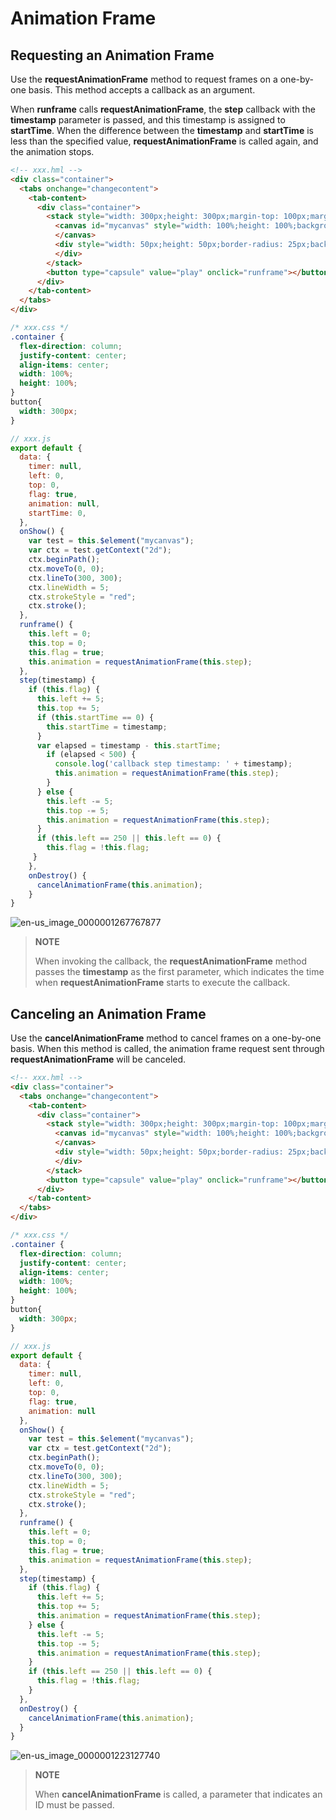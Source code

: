 # Animation Frame
<!--Kit: ArkUI-->
<!--Subsystem: ArkUI-->
<!--Owner: @CCFFWW-->
<!--Designer: @yangfan229-->
<!--Tester: @lxl007-->
<!--Adviser: @HelloCrease-->

## Requesting an Animation Frame

Use the **requestAnimationFrame** method to request frames on a one-by-one basis. This method accepts a callback as an argument.

When **runframe** calls **requestAnimationFrame**, the **step** callback with the **timestamp** parameter is passed, and this timestamp is assigned to **startTime**. When the difference between the **timestamp** and **startTime** is less than the specified value, **requestAnimationFrame** is called again, and the animation stops.

```html
<!-- xxx.hml -->
<div class="container">
  <tabs onchange="changecontent">
    <tab-content>
      <div class="container">
        <stack style="width: 300px;height: 300px;margin-top: 100px;margin-bottom: 100px;">
          <canvas id="mycanvas" style="width: 100%;height: 100%;background-color: coral;">
          </canvas>
          <div style="width: 50px;height: 50px;border-radius: 25px;background-color: indigo;position: absolute;left: {{left}};top: {{top}};">
          </div>
        </stack>
        <button type="capsule" value="play" onclick="runframe"></button>
      </div>
    </tab-content>
  </tabs>
</div>
```

```css
/* xxx.css */
.container {
  flex-direction: column;
  justify-content: center;
  align-items: center;
  width: 100%;
  height: 100%;
}
button{
  width: 300px;
}
```

```js
// xxx.js
export default {
  data: {
    timer: null,
    left: 0,
    top: 0,
    flag: true,
    animation: null,
    startTime: 0,
  },
  onShow() {
    var test = this.$element("mycanvas");
    var ctx = test.getContext("2d");
    ctx.beginPath();
    ctx.moveTo(0, 0);
    ctx.lineTo(300, 300);
    ctx.lineWidth = 5;
    ctx.strokeStyle = "red";
    ctx.stroke();
  },
  runframe() {
    this.left = 0;
    this.top = 0;
    this.flag = true;
    this.animation = requestAnimationFrame(this.step);
  },
  step(timestamp) {
    if (this.flag) {
      this.left += 5;
      this.top += 5;
      if (this.startTime == 0) {
        this.startTime = timestamp;
      }
      var elapsed = timestamp - this.startTime;
        if (elapsed < 500) {
          console.log('callback step timestamp: ' + timestamp);
          this.animation = requestAnimationFrame(this.step);
        }
      } else {
        this.left -= 5;
        this.top -= 5;
        this.animation = requestAnimationFrame(this.step);
      }
      if (this.left == 250 || this.left == 0) {
        this.flag = !this.flag;
     }
    },
    onDestroy() {
      cancelAnimationFrame(this.animation);
    }
}
```

![en-us_image_0000001267767877](figures/en-us_image_0000001267767877.gif)

> **NOTE**
>
> When invoking the callback, the **requestAnimationFrame** method passes the **timestamp** as the first parameter, which indicates the time when **requestAnimationFrame** starts to execute the callback.


## Canceling an Animation Frame

Use the **cancelAnimationFrame** method to cancel frames on a one-by-one basis. When this method is called, the animation frame request sent through **requestAnimationFrame** will be canceled.

```html
<!-- xxx.hml -->
<div class="container">
  <tabs onchange="changecontent">
    <tab-content>
      <div class="container">
        <stack style="width: 300px;height: 300px;margin-top: 100px;margin-bottom: 100px;">
          <canvas id="mycanvas" style="width: 100%;height: 100%;background-color: coral;">
          </canvas>
          <div style="width: 50px;height: 50px;border-radius: 25px;background-color: indigo;position: absolute;left: {{left}};top: {{top}};">
          </div>
        </stack>
        <button type="capsule" value="play" onclick="runframe"></button>
      </div>
    </tab-content>
  </tabs>
</div>
```

```css
/* xxx.css */
.container {
  flex-direction: column;
  justify-content: center;
  align-items: center;
  width: 100%;
  height: 100%;
}
button{
  width: 300px;
}
```

```js
// xxx.js
export default {
  data: {
    timer: null,
    left: 0,
    top: 0,
    flag: true,
    animation: null
  },
  onShow() {
    var test = this.$element("mycanvas");
    var ctx = test.getContext("2d");
    ctx.beginPath();
    ctx.moveTo(0, 0);
    ctx.lineTo(300, 300);
    ctx.lineWidth = 5;
    ctx.strokeStyle = "red";
    ctx.stroke();
  },
  runframe() {
    this.left = 0;
    this.top = 0;
    this.flag = true;
    this.animation = requestAnimationFrame(this.step);
  },
  step(timestamp) {
    if (this.flag) {
      this.left += 5;
      this.top += 5;
      this.animation = requestAnimationFrame(this.step);
    } else {
      this.left -= 5;
      this.top -= 5;
      this.animation = requestAnimationFrame(this.step);
    }
    if (this.left == 250 || this.left == 0) {
      this.flag = !this.flag;
    }
  },
  onDestroy() {
    cancelAnimationFrame(this.animation);
  }
}
```

![en-us_image_0000001223127740](figures/en-us_image_0000001223127740.gif)

> **NOTE**
>
> When **cancelAnimationFrame** is called, a parameter that indicates an ID must be passed.

